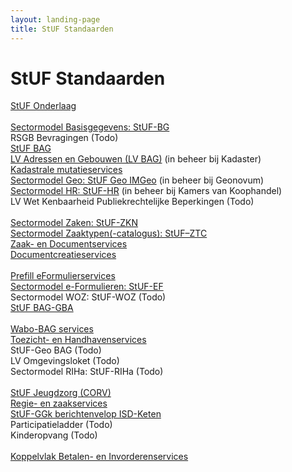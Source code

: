```yaml
---
layout: landing-page
title: StUF Standaarden
---
```

# StUF Standaarden
[StUF Onderlaag](https://vng-realisatie.github.io/StUF-onderlaag/)
<br/><br/>
[Sectormodel Basisgegevens: StUF-BG](https://vng-realisatie.github.io/StUF-BG/)<br/>
RSGB Bevragingen (Todo)<br/>
[StUF BAG](https://vng-realisatie.github.io/StUF-BAG/)<br/>
[LV Adressen en Gebouwen (LV BAG)](https://www.kadaster.nl/-/bag-koppelvlak) (in beheer bij Kadaster)<br/>
[Kadastrale mutatieservices](https://vng-realisatie.github.io/Kadastrale-mutatieservices/)<br/>
[Sectormodel Geo: StUF Geo IMGeo](https://www.geonovum.nl/geo-standaarden/bgt-imgeo#standaarden) (in beheer bij Geonovum)<br/>
[Sectormodel HR: StUF-HR](https://www.kvk.nl/producten-bestellen/kvk-dataservice-aansluiten-overheid/) (in beheer bij Kamers van Koophandel)<br/>
LV Wet Kenbaarheid Publiekrechtelijke Beperkingen (Todo)
<br/><br/>
[Sectormodel Zaken: StUF-ZKN](https://vng-realisatie.github.io/StUF-ZKN/)<br/>
[Sectormodel Zaaktypen(-catalogus): StUF–ZTC]([<br/>](https://vng-realisatie.github.io/StUF-ZTC/))<br/>
[Zaak- en Documentservices](https://vng-realisatie.github.io/Zaak-en-Documentservices/)<br/>
[Documentcreatieservices](https://vng-realisatie.github.io/Documentcreatieservices/)<br/><br/>
[Prefill eFormulierservices](https://vng-realisatie.github.io/Prefill-eFormulierenservices/)<br/>
[Sectormodel e-Formulieren: StUF-EF](https://vng-realisatie.github.io/StUF-EF/)<br/>
Sectormodel WOZ: StUF-WOZ (Todo)<br/>
[StUF BAG-GBA](https://vng-realisatie.github.io/StUF-BAG-GBA/)
<br/><br/>
[Wabo-BAG services](https://vng-realisatie.github.io/Wabo-BAG-Services/)<br/>
[Toezicht- en Handhavenservices](https://vng-realisatie.github.io/Toezicht-en-Handhavenservices/)<br/>
StUF-Geo BAG (Todo)<br/>
LV Omgevingsloket (Todo)<br/>
Sectormodel RIHa: StUF-RIHa (Todo)
<br/><br/>
[StUF Jeugdzorg (CORV)](https://vng-realisatie.github.io/StUF-Jeugdzorg/)<br/>
[Regie- en zaakservices](https://vng-realisatie.github.io/Regie-en-zaakservices/)<br/>
[StUF-GGk berichtenvelop ISD-Keten](https://vng-realisatie.github.io/StUF-koppelvlak-iWmo-iJw/)<br/>
Participatieladder (Todo)<br/>
Kinderopvang (Todo)
<br/><br/>
[Koppelvlak Betalen- en Invorderenservices](https://vng-realisatie.github.io/Betalen-en-Invorderenservices/)
